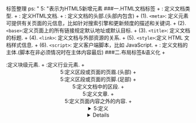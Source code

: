 标签整理 ps: " 5: "表示为HTML5新增元素
###一.HTML文档标签
	+ <!DOCTYPE html>: 定义文档类型.
	+ <html>: 定义HTML文档.
	+ <head>: 定义文档的头部.(头部内包含)
		+ (1). `<meta>`: 定义元素可提供有关页面的元信息，比如针对搜索引擎和更新频度的描述和关键词.
		+ (2). `<base>`:定义页面上的所有链接规定默认地址或默认目标.
		+ (3). `<title>`: 定义文档的标题.
		+ (4). `<link>`: 定义文档与外部资源的关系.
		+ (5). `<style>`:定义 HTML 文档样式信息.
		+ (6). `<script>`: 定义客户端脚本，比如 JavaScript.
	+ <body>: 定义文档的主体.(脚本在非必须情况时在主体内容最后)
###二.布局标签&语义化
	+ <div>:定义块级元素.
	+ <span>:定义行业元素.
	+ <header>5:定义区段或页面的页眉.(头部)
	+ <footer>5:定义区段或页面的页脚.(足部)
	+ <section>5:定义文档中的区段.
	+ <article>5:定义文章.
	+ <aside>5:定义页面内容之外的内容.
	+ <details>5:定义元素的细节.
	+ <summary>5:定义 <details> 元素可见的标题.
	+ <dialog>5:定义对话框或窗口.
	+ <nav>5:定义导航.
	+ <hgroup>5:定义标题组
###三.表格标签
	+ <table>:定义表格.
	+ <thead>:定义页眉.
	+ <tbody>:定义主体.
	+ <tfoot>:定义页脚.
	+ <caption>:定义标题.
	+ <th>:定义表头.
	+ <tr>:定义一行.
	+ <td>:定义单元格.
###四.表单标签
	+ <form>:定义表单.(表单包含在form标签中)
	+ <input>:定义输入域.
	+ <textarea>:定义文本域.(多行)
	+ <label>:定义一个控制的标签.(input 元素的标注)
	+ <fieldset>:定义域.
	+ <legend>:定义域的标题.
	+ <select>:定义一个选择列表.
	+ <optgroup>:定义选择组.
	+ <option>:定义下拉 列表的选项.
	+ <button>:定义按钮.(定义围绕表单中元素的边框.)
	+ <fieldset>:定义围绕表单中元素的边框.
	+ <legend>:定义 fieldset 元素的标题.
	+ <fieldset>5:定义选项列表.与input 元素配合使用该元素，来定义 input 可能的值.
	+ <keygen>5:定义表单的密钥对生成器字段.
	+ <output>5:定义不同类型的输出，比如脚本的输出.
###五.列表标签
	+ <ul>:定义无序列表.
	+ <ol>:定义有序列表.
	+ <li>:定义列表项.
	+ <dl>:定义自定义列表.
	+ <dt>:定义自定义列表项.
	+ <dd>:定义自定义的描述.
###六.图像&链接标签
	+ <img>:定义图像.注意加上alt属性
	+ <a>:定义超链接.
	+ <map>:定义图像映射。
	+ <area>:定义图像地图内部的区域.
	+ <figure>5:定义媒介内容的分组.
	+ <figcaption>5:定义 <figure> 元素的标题.
###七.音频/视频
	+ <audio>5:定义声音内容.
	+ <source>5:定义媒介源.
	+ <track>5:定义用在媒体播放器中的文本轨道.
	+ <video>5:定义视频.
###八.框架标签
	+ <iframe>:内联框架<元素会创建包含另外一个文档的内联框架（即行内框架）>.
###九.格式标签
	+ 1.文章标签
		+ <h1>-<h6>:定义 HTML 标题.
		+ <p>:定义段落.
		+ <br>:定义换行.
		+ <hr>:定义水平线.
		+ <bdo>:定义文字方向.
		+ <pre>:定义预格式文本.
		+ <abbr>:定义缩写.
		+ <address>:定义文档作者或拥有者的联系信息.
		+ <ins>:定义被插入文本.
		+ <del>:定义被删除文本.
		+ <time>:定义日期/时间.
	+ 2.短语元素标签
		+ <em>:定义强调文本.
		+ <strong>:定义语气更为强烈的强调文本.
		+ <dfn>:定义定义项目.
		+ <code>:定义计算机代码文本.
		+ <samp>:定义计算机代码样本.
		+ <kbd>:定义键盘文本.
		+ <var>:定义文本的变量部分.
		+ <sup>:定义上标文本.
		+ <sub>:定义下标文本.
		+ <cite>:定义引用.
		+ <blockguote>:定义长的引用.
		+ <q>:定义短的引用.
	+ 3.字体样式标签
		+ <i>:显示斜体文本效果.
		+ <b>:呈现粗体文本效果.
		+ <big>:呈现大号字体效果.
		+ <small>:呈现小号字体效果.
		+ <mark>5:定义有记号的文本.
###十.其它
	+ <canvas>5:定义图形容器，必须使用脚本来绘制图形。
	+ <meter>5:定义预定义范围内的度量.
	+ <progress>5:定义任何类型的任务的进度.




